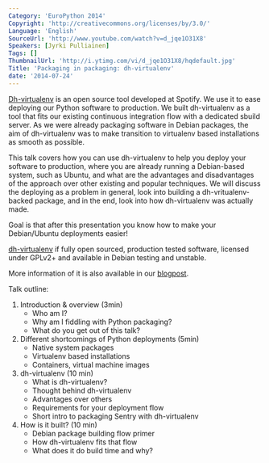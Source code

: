 ```yaml
---
Category: 'EuroPython 2014'
Copyright: 'http://creativecommons.org/licenses/by/3.0/'
Language: 'English'
SourceUrl: 'http://www.youtube.com/watch?v=d_jqe1O31X8'
Speakers: [Jyrki Pulliainen]
Tags: []
ThumbnailUrl: 'http://i.ytimg.com/vi/d_jqe1O31X8/hqdefault.jpg'
Title: 'Packaging in packaging: dh-virtualenv'
date: '2014-07-24'
---
```

[Dh-virtualenv][1] is an open source tool developed at Spotify. We use it
to ease deploying our Python software to production. We built dh-virtualenv as a tool that fits our existing continuous integration flow with a dedicated sbuild server.
As we were already packaging software in Debian packages, the
aim of dh-virtualenv was to make transition to virtualenv based installations as smooth as possible.

This talk covers how you can use dh-virtualenv to help you deploy your
software to production, where you are already running a Debian-based system, such as Ubuntu, and what are the advantages and disadvantages of the approach over other existing and
popular techniques. We will discuss the deploying as a problem in
general, look into building a dh-vritualenv-backed package, and in the
end, look into how dh-virtualenv was actually made.

Goal is that after this presentation you know how to make your Debian/Ubuntu deployments easier!

[dh-virtualenv][1] if fully open sourced, production tested software,
licensed under GPLv2+ and available in Debian testing and unstable.

More information of it is also available in our [blogpost][2].


Talk outline:

1. Introduction & overview (3min)
    * Who am I?
    * Why am I fiddling with Python packaging?
    * What do you get out of this talk?
2.  Different shortcomings of Python deployments (5min)
    * Native system packages
    * Virtualenv based installations
    * Containers, virtual machine images
3. dh-virtualenv (10 min)
    * What is dh-virtualenv?
    * Thought behind dh-virtualenv
    * Advantages over others
    * Requirements for your deployment flow
    * Short intro to packaging Sentry with dh-virtualenv
4. How is it built? (10 min)
    * Debian package building flow primer
    * How dh-virtualenv fits that flow
    * What does it do build time and why?

[1]:http://github.com/spotify/dh-virtualenv
[2]:http://labs.spotify.com/2013/10/10/packaging-in-your-packaging-dh-virtualenv/
